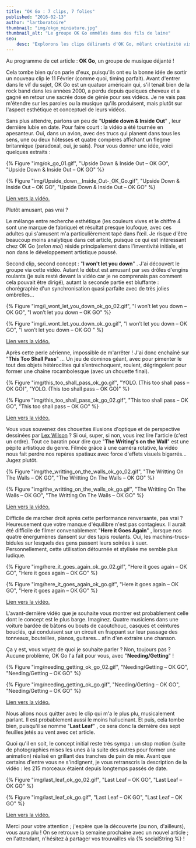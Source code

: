```yaml
---
title: "OK Go : 7 clips, 7 folies"
published: "2016-02-13"
author: "lartboratoire"
thumbnail: "img/okgo_miniature.jpg"
thumbnail_alt: "Le groupe OK Go emmêlés dans des fils de laine"
seo:
    desc: "Explorons les clips délirants d'OK Go, mêlant créativité visuelle, chorégraphies uniques et expériences farfelues, le tout en 7 vidéos fascinantes !"
---
```



Au programme de cet article : **OK Go**, un groupe de musique déjanté !

Cela tombe bien qu'on parle d'eux, puisqu'ils ont eu la bonne idée de sortir un nouveau clip le 11 Février (comme quoi, timing parfait). Avant d'entrer dans le vif du sujet, OK Go est un quatuor américain qui, s'il tenait bien de la rock band dans les années 2000, a perdu depuis quelques cheveux et a gagné en retour une sacrée dose de génie pour ses vidéos. Je ne vais pas m'étendre sur les paroles ou la musique qu'ils produisent, mais plutôt sur l'aspect esthétique et conceptuel de leurs vidéos.

Sans plus attendre, parlons un peu de "**Upside down & Inside Out**" , leur dernière lubie en date. Pour faire court : la vidéo a été tournée en apesanteur. Oui, dans un avion, avec des trucs qui planent dans tous les sens, une ou deux hôtesses et quatre compères affichant un flegme britannique (paradoxal, oui, je sais). Pour vous donner une idée, voici quelques extraits :

{% Figure "img/ok_go_01.gif", "Upside Down & Inside Out – OK GO", "Upside Down &amp; Inside Out – OK GO" %}

{% Figure "img/Upside_down__Inside_Out-_OK_Go.gif", "Upside Down & Inside Out – OK GO", "Upside Down &amp; Inside Out – OK GO" %}

[Lien vers la vidéo.](https://youtu.be/ia9EkgIeNsk)

Plutôt amusant, pas vrai ?

Le mélange entre recherche esthétique (les couleurs vives et le chiffre 4 sont une marque de fabrique) et résultat presque loufoque, avec ces adultes qui s'amusent m'a particulièrement tapé dans l’œil. Je risque d'être beaucoup moins analytique dans cet article, puisque ce qui est intéressant chez OK Go (_selon moi_) réside principalement dans l'inventivité initiale, et non dans le développement artistique poussé.

Second clip, second concept : "**I won't let you down**" . J'ai découvert le groupe via cette vidéo. Autant le début est amusant par ses drôles d'engins roulants (je suis resté devant la vidéo car je ne comprenais pas comment cela pouvait être dirigé), autant la seconde partie est bluffante : chorégraphie d'un synchronisation quasi parfaite avec de très jolies ombrelles...

{% Figure "img/i_wont_let_you_down_ok_go_02.gif", "I won’t let you down – OK GO", "I won’t let you down – OK GO" %}

{% Figure "img/i_wont_let_you_down_ok_go.gif", "I won’t let you down – OK GO", "I won’t let you down – OK GO " %}

[Lien vers la vidéo.](https://youtu.be/u1ZB_rGFyeU)

Après cette perle aérienne, impossible de m'arrêter ! J'ai donc enchaîné sur "**This Too Shall Pass**" ... Un jeu de dominos géant, avec pour pimenter le tout des objets hétéroclites qui s’entrechoquent, roulent, dégringolent pour former une chaîne rocambolesque (avec un chouette final).

{% Figure "img/this_too_shall_pass_ok_go.gif", "YOLO. (This too shall pass – OK GO)", "YOLO. (This too shall pass – OK GO)" %}

{% Figure "img/this_too_shall_pass_ok_go_02.gif", "This too shall pass – OK GO", "This too shall pass – OK GO" %}

[Lien vers la vidéo.](https://youtu.be/qybUFnY7Y8w)

Vous vous souvenez des chouettes illusions d'optique et de perspective dessinées par [Lex Wilson](/lex-wilson/) ? Si oui, super, si non, vous irez lire l'article (c'est un ordre). Tout ce baratin pour dire que "**The Writing's on the Wall**" est une pépite artistique du genre. Filmée grâce à une caméra rotative, la vidéo nous fait perdre nos repères spatiaux avec force d'effets visuels bigarrés... Jugez plutôt.

{% Figure "img/the_writting_on_the_walls_ok_go_02.gif", "The Writting On The Walls – OK GO", "The Writting On The Walls – OK GO" %}

{% Figure "img/the_writting_on_the_walls_ok_go.gif", "The Writting On The Walls – OK GO", "The Writting On The Walls – OK GO" %}

[Lien vers la vidéo.](https://youtu.be/m86ae_e_ptU)

Difficile de marcher droit après cette performance renversante, pas vrai ? Heureusement que votre manque d'équilibre n'est pas contagieux. Il aurait été difficile de filmer convenablement "**Here it Goes Again**" , lorsque nos quatre énergumènes dansent sur des tapis roulants. Oui, les machins-trucs-bidules sur lesquels des gens passent leurs soirées à suer. Personnellement, cette utilisation détournée et stylisée me semble plus ludique.

{% Figure "img/here_it_goes_again_ok_go_02.gif", "Here it goes again – OK GO", "Here it goes again – OK GO" %}

{% Figure "img/here_it_goes_again_ok_go.gif", "Here it goes again – OK GO", "Here it goes again – OK GO" %}

[Lien vers la vidéo.](https://youtu.be/dTAAsCNK7RA)

L'avant-dernière vidéo que je souhaite vous montrer est probablement celle dont le concept est le plus barge. Imaginez. Quatre musiciens dans une voiture bardée de bâtons ou bouts de caoutchouc, casques et ceintures bouclés, qui conduisent sur un circuit en frappant sur leur passage des tonneaux, bouteilles, pianos, guitares... afin d'en extraire une chanson.

Ça y est, vous voyez de quoi je souhaite parler ? Non, toujours pas ? Aucune problème, OK Go l'a fait pour vous, avec "**Needing/Getting**" !

{% Figure "img/needing_getting_ok_go_02.gif", "Needing/Getting – OK GO", "Needing/Getting – OK GO" %}

{% Figure "img/needing_getting_ok_go.gif", "Needing/Getting – OK GO", "Needing/Getting – OK GO" %}

[Lien vers la vidéo.](https://youtu.be/MejbOFk7H6c)

Nous allons nous quitter avec le clip qui m'a le plus plu, musicalement parlant. Il est probablement aussi le moins hallucinant. Et puis, cela tombe bien, puisqu'il se nomme "**Last Leaf**" , ce sera donc la dernière des sept feuilles jetés au vent avec cet article.

Quoi qu'il en soit, le concept initial reste très sympa : un stop motion (suite de photographies mises les unes à la suite des autres pour former une animation) réalisé en grillant des tranches de pain de mie. Avant que certains d'entre vous ne s'indignent, je vous retranscris la description de la vidéo : les 215 morceaux étaient depuis longtemps passés de date.

{% Figure "img/last_leaf_ok_go_02.gif", "Last Leaf – OK GO", "Last Leaf – OK GO" %}

{% Figure "img/last_leaf_ok_go.gif", "Last Leaf – OK GO", "Last Leaf – OK GO" %}

[Lien vers la vidéo.](https://youtu.be/IkYfB1C0Zgc)

Merci pour votre attention ; j'espère que la découverte (ou non, d'ailleurs), vous aura plu ! On se retrouve la semaine prochaine avec un nouvel article ; en l'attendant, n'hésitez à partager vos trouvailles via {% socialString %} !
